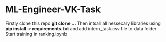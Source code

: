 # ML-Engineer-VK-Task

Firstly clone this repo **git clone ...**
Then intsall all nessecary libraries using **pip install -r requirements.txt** and add intern_task.csv file to data folder
Start training in ranking.ipynb
